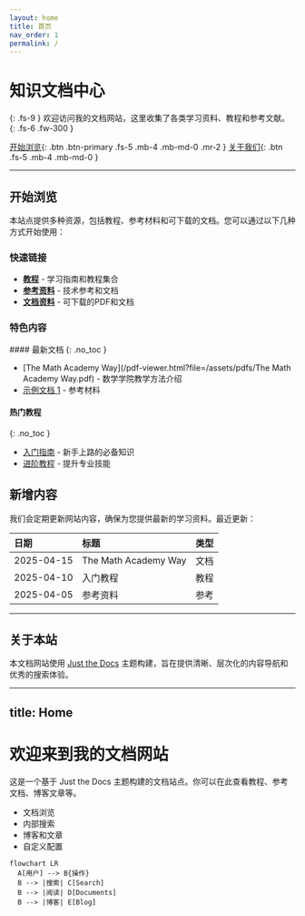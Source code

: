 ```yaml
---
layout: home
title: 首页
nav_order: 1
permalink: /
---
```


# 知识文档中心

{: .fs-9 }
欢迎访问我的文档网站，这里收集了各类学习资料、教程和参考文献。
{: .fs-6 .fw-300 }

[开始浏览](#开始浏览){: .btn .btn-primary .fs-5 .mb-4 .mb-md-0 .mr-2 }
[关于我们](/about){: .btn .fs-5 .mb-4 .mb-md-0 }

---

## 开始浏览

本站点提供多种资源，包括教程、参考材料和可下载的文档。您可以通过以下几种方式开始使用：

### 快速链接

- **[教程](/tutorials)** - 学习指南和教程集合
- **[参考资料](/reference)** - 技术参考和文档
- **[文档资料](/documents)** - 可下载的PDF和文档

### 特色内容

<div class="code-example" markdown="1">
#### 最新文档
{: .no_toc }

- [The Math Academy Way](/pdf-viewer.html?file=/assets/pdfs/The Math Academy Way.pdf) - 数学学院教学方法介绍
- [示例文档 1](/pdf-viewer.html?file=/assets/pdfs/document1.pdf) - 参考材料

#### 热门教程
{: .no_toc }

- [入门指南](#) - 新手上路的必备知识
- [进阶教程](#) - 提升专业技能
</div>

## 新增内容

我们会定期更新网站内容，确保为您提供最新的学习资料。最近更新：

| 日期 | 标题 | 类型 |
|:-----|:-----|:-----|
| 2025-04-15 | The Math Academy Way | 文档 |
| 2025-04-10 | 入门教程 | 教程 |
| 2025-04-05 | 参考资料 | 参考 |

---

## 关于本站

本文档网站使用 [Just the Docs](https://just-the-docs.github.io/just-the-docs/) 主题构建，旨在提供清晰、层次化的内容导航和优秀的搜索体验。

---

title: Home
---
# 欢迎来到我的文档网站

这是一个基于 Just the Docs 主题构建的文档站点。你可以在此查看教程、参考文档、博客文章等。

- 文档浏览
- 内部搜索
- 博客和文章
- 自定义配置

```mermaid
flowchart LR
  A[用户] --> B{操作}
  B --> |搜索| C[Search]
  B --> |阅读| D[Documents]
  B --> |博客| E[Blog]

